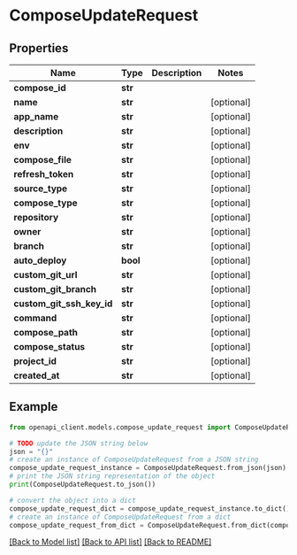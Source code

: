 # ComposeUpdateRequest


## Properties

Name | Type | Description | Notes
------------ | ------------- | ------------- | -------------
**compose_id** | **str** |  | 
**name** | **str** |  | [optional] 
**app_name** | **str** |  | [optional] 
**description** | **str** |  | [optional] 
**env** | **str** |  | [optional] 
**compose_file** | **str** |  | [optional] 
**refresh_token** | **str** |  | [optional] 
**source_type** | **str** |  | [optional] 
**compose_type** | **str** |  | [optional] 
**repository** | **str** |  | [optional] 
**owner** | **str** |  | [optional] 
**branch** | **str** |  | [optional] 
**auto_deploy** | **bool** |  | [optional] 
**custom_git_url** | **str** |  | [optional] 
**custom_git_branch** | **str** |  | [optional] 
**custom_git_ssh_key_id** | **str** |  | [optional] 
**command** | **str** |  | [optional] 
**compose_path** | **str** |  | [optional] 
**compose_status** | **str** |  | [optional] 
**project_id** | **str** |  | [optional] 
**created_at** | **str** |  | [optional] 

## Example

```python
from openapi_client.models.compose_update_request import ComposeUpdateRequest

# TODO update the JSON string below
json = "{}"
# create an instance of ComposeUpdateRequest from a JSON string
compose_update_request_instance = ComposeUpdateRequest.from_json(json)
# print the JSON string representation of the object
print(ComposeUpdateRequest.to_json())

# convert the object into a dict
compose_update_request_dict = compose_update_request_instance.to_dict()
# create an instance of ComposeUpdateRequest from a dict
compose_update_request_from_dict = ComposeUpdateRequest.from_dict(compose_update_request_dict)
```
[[Back to Model list]](../README.md#documentation-for-models) [[Back to API list]](../README.md#documentation-for-api-endpoints) [[Back to README]](../README.md)


